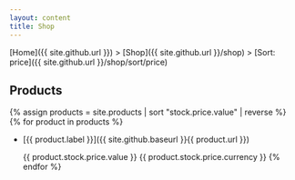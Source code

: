 ```yaml
---
layout: content
title: Shop
---
```

[Home]({{ site.github.url }}) > [Shop]({{ site.github.url }}/shop) > [Sort: price]({{ site.github.url }}/shop/sort/price)
## Products
{% assign products = site.products | sort "stock.price.value" | reverse %}
{% for product in products %}
* [{{ product.label }}]({{ site.github.baseurl }}{{ product.url }})

  {{ product.stock.price.value }} {{ product.stock.price.currency }}
{% endfor %}
